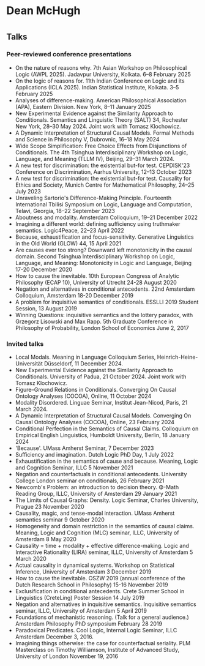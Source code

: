 <h1>Dean McHugh<h1>

<h2>Talks</h2>

<h3>Peer-reviewed conference presentations</h3>

<ul>

<li>On the nature of reasons why. 7th Asian Workshop on Philosophical Logic (AWPL 2025).  Jadavpur University, Kolkata. 6–8 February 2025</li>

<li>On the logic of reasons for. 11th Indian Conference on Logic and its Applications (ICLA 2025). Indian Statistical Institute, Kolkata. 3–5 February 2025</li>

<li>Analyses of difference-making. American Philosophical Association (APA), Eastern Division. New York, 8–11 January 2025</li>

<li>New Experimental Evidence against the Similarity Approach to Conditionals. Semantics and Linguistic Theory (SALT) 34, Rochester New York, 28–30 May 2024. Joint work with Tomasz Klochowicz.</li>

<li>A Dynamic Interpretation of Structural Causal Models. Formal Methods and Science in Philosophy V, Dubrovnic, 16–18 May 2024</li>

<li>Wide Scope Simplification: Free Choice Effects from Disjunctions of Conditionals. The 4th Tsinghua Interdisciplinary Workshop on Logic, Language, and Meaning (TLLM IV), Beijing, 29–31 March 2024.</li>

<li>A new test for discrimination: the existential but-for test. CEPDISK'23 Conference on Discrimination, Aarhus University, 12–13 October 2023</li>

<li>A new test for discrimination: the existential but-for test. Causality for Ethics and Society, Munich Centre for Mathematical Philosophy, 24–25 July 2023</li>

<li>Unraveling Sartorio's Difference-Making Principle. Fourteenth International Tbilisi Symposium on Logic, Language and Computation, Telavi, Georgia, 18–22 September 2023</li>

<li>Aboutness and modality. Amsterdam Colloquium, 19–21 December 2022</li>

<li>Imagining a different world: defining sufficiency using truthmaker semantics. Logic4Peace, 22–23 April 2022 </li>

<li>Because, exhaustification and focus-sensitivity. Generative Linguistics in the Old World (GLOW) 44, 15 April 2021</li>

<li>Are causes ever too strong? Downward left monotonicity in the causal domain. Second Tsinghua Interdisciplinary Workshop on Logic, Language, and Meaning: Monotonicity in Logic and Language, Beijing 17-20 December 2020</li>

<li>How to cause the inevitable. 10th European Congress of Analytic Philosophy (ECAP 10), University of Utrecht 24-28 August 2020</li>

<li>Negation and alternatives in conditional antecedents. 22nd Amsterdam Colloquium, Amsterdam 18-20 December 2019</li>

<li>A problem for inquisitive semantics of conditionals. ESSLLI 2019 Student Session, 13 August 2019</li>

<li>Winning Questions: inquisitive semantics and the lottery paradox, with Grzegorz Lisowski and Max Rapp. 5th Graduate Conference in Philosophy of Probability, London School of Economics June 2, 2017</li>

</ul>



<h3>Invited talks</h3>

<ul>

<li>Local Modals. Meaning in Language Colloquium Series, Heinrich-Heine-Universität Düsseldorf, 11 December 2024.</li>

<li>New Experimental Evidence against the Similarity Approach to Conditionals. University of Padua, 21 October 2024. Joint work with Tomasz Klochowicz.</li>

<li>Figure–Ground Relations in Conditionals. Converging On Causal Ontology Analyses (COCOA), Online, 11 October 2024</li>

<li>Modality Disordered. Linguae Seminar, Institut Jean-Nicod, Paris, 21 March 2024.</li>

<li>A Dynamic Interpretation of Structural Causal Models. Converging On Causal Ontology Analyses (COCOA), Online, 23 February 2024</li>

<li>Conditional Perfection in the Semantics of Causal Claims. Colloquium on Empirical English Linguistics, Humboldt University, Berlin, 18 January 2024</li>

<li>'Because'. UMass Amherst Seminar, 7 December 2023</li>

<li>Sufficiency and imagination. Dutch Logic PhD Day, 1 July 2022</li>

<li>Exhaustification in the semantics of cause and because. Meaning, Logic and Cognition Seminar, ILLC 5 November 2021</li>

<li>Negation and counterfactuals in conditional antecedents. University College London seminar on conditionals, 26 February 2021</li>

<li>Newcomb's Problem: an introduction to decision theory. Φ-Math Reading Group, ILLC, University of Amsterdam 29 January 2021</li>

<li>The Limits of Causal Graphs: Density. Logic Seminar, Charles University, Prague 23 November 2020</li>

<li>Causality, magic, and tense-modal interaction. UMass Amherst semantics seminar 9 October 2020</li>

<li>Homogeneity and domain restriction in the semantics of causal claims. Meaning, Logic and Cognition (MLC) seminar, ILLC, University of Amsterdam 8 May 2020</li>

<li>Causality = time + modality + effective difference-making. Logic and Interactive Rationality (LIRA) seminar, ILLC, University of Amsterdam 5 March 2020</li>

<li>Actual causality in dynamical systems. Workshop on Statistical Inference, University of Amsterdam 3 December 2019</li>

<li>How to cause the inevitable. OSZW 2019 (annual conference of the Dutch Research School in Philosophy) 15-16 November 2019</li>

<li>Exclusification in conditional antecedents. Crete Summer School in Linguistics (CreteLing) Poster Session 14 July 2019</li>

<li>Negation and alternatives in inquisitive semantics. Inquisitive semantics seminar, ILLC, University of Amsterdam 5 April 2019</li>

<li>Foundations of mechanistic reasoning. (Talk for a general audience.) Amsterdam Philosophy PhD symposium February 28 2019</li>

<li>Paradoxical Predicates. Cool Logic, Internal Logic Seminar, ILLC Amsterdam  December 3, 2016. 
</li>

<li>Imagining things otherwise: the case for counterfactual seriality. PLM Masterclass on Timothy Williamson, Institute of Advanced Study, University of London November 19, 2016</li>

</ul>
